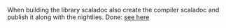 When building the library scaladoc also create the compiler scaladoc and publish it along with the nightlies.
Done: [see here](http://www.scala-lang.org/archives/downloads/distrib/files/nightly/docs/compiler/index.html)
